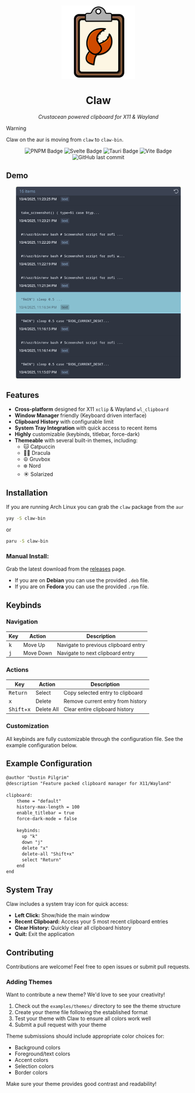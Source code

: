 <p align=center>
 <img src="images/claw.png" alt="Claw Logo" width="200"/>
</p>

<h1 align=center>Claw</h1>
<p align=center>
 <em>Crustacean powered clipboard for X11 & Wayland</em>
</p>

> [!WARNING]
> Claw on the aur is moving from `claw` to `claw-bin`.

<div align=center>
  <img src="https://img.shields.io/badge/pnpm-%234a4a4a.svg?style=for-the-badge&logo=pnpm&logoColor=f69220" alt="PNPM Badge">
  <img src="https://img.shields.io/badge/svelte-%23f1413d.svg?style=for-the-badge&logo=svelte&logoColor=white" alt="Svelte Badge">
  <img src="https://img.shields.io/badge/Tauri-FFC131?style=for-the-badge&logo=Tauri&logoColor=white" alt="Tauri Badge">
  <img src="https://img.shields.io/badge/vite-%23646CFF.svg?style=for-the-badge&logo=vite&logoColor=white" alt="Vite Badge">
  <img alt="GitHub last commit" src="https://img.shields.io/github/last-commit/saltnpepper97/claw?style=for-the-badge&color=4caf50">
</div>

## Demo

<p align=center>
  <img src="images/claw.gif" alt="Claw Demo" width="450" />
</p>

## Features
- **Cross-platform** designed for X11 `xclip` & Wayland `wl_clipboard`
- **Window Manager** friendly (Keyboard driven interface)
- **Clipboard History** with configurable limit
- **System Tray Integration** with quick access to recent items
- **Highly** customizable (keybinds, titlebar, force-dark)	
- **Themeable** with several built-in themes, including:
	- 🐱 Catpuccin
	- 🧛🏻 Dracula
	- ☮️ Gruvbox
	- ❄️ Nord
	- ☀️ Solarized

## Installation

If you are running Arch Linux you can grab the `claw` 
package from the `aur`

```bash
yay -S claw-bin
```
or

```bash
paru -S claw-bin
```

### Manual Install:
Grab the latest download from the [releases](https://github.com/saltnpepper97/claw/releases)
page. 

- If you are on **Debian** you can use the provided `.deb` file.
- If you are on **Fedora** you can use the provided `.rpm` file.

## Keybinds

### Navigation
| Key | Action | Description |
|-----|--------|-------------|
| <kbd>k</kbd> | Move Up | Navigate to previous clipboard entry |
| <kbd>j</kbd> | Move Down | Navigate to next clipboard entry |

### Actions
| Key | Action | Description |
|-----|--------|-------------|
| <kbd>Return</kbd> | Select | Copy selected entry to clipboard |
| <kbd>x</kbd> | Delete | Remove current entry from history |
| <kbd>Shift</kbd>+<kbd>x</kbd> | Delete All | Clear entire clipboard history |

### Customization
All keybinds are fully customizable through the configuration file. See the example configuration below.

## Example Configuration

```rune
@author "Dustin Pilgrim"
@description "Feature packed clipboard manager for X11/Wayland"

clipboard:
    theme = "default"
    history-max-length = 100
    enable_titlebar = true
    force-dark-mode = false

    keybinds:
      up "k"
      down "j"
      delete "x"
      delete-all "Shift+x"
      select "Return"
    end
end
```

## System Tray

Claw includes a system tray icon for quick access:
- **Left Click:** Show/hide the main window
- **Recent Clipboard:** Access your 5 most recent clipboard entries
- **Clear History:** Quickly clear all clipboard history
- **Quit:** Exit the application

## Contributing

Contributions are welcome! Feel free to open issues or submit pull requests.

### Adding Themes

Want to contribute a new theme? We'd love to see your creativity!

1. Check out the `examples/themes/` directory to see the theme structure
2. Create your theme file following the established format
3. Test your theme with Claw to ensure all colors work well
4. Submit a pull request with your theme

Theme submissions should include appropriate color choices for:
- Background colors
- Foreground/text colors
- Accent colors
- Selection colors
- Border colors

Make sure your theme provides good contrast and readability!
